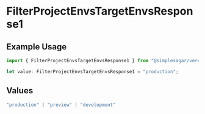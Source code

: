 # FilterProjectEnvsTargetEnvsResponse1

## Example Usage

```typescript
import { FilterProjectEnvsTargetEnvsResponse1 } from "@simplesagar/vercel/models/filterprojectenvsop.js";

let value: FilterProjectEnvsTargetEnvsResponse1 = "production";
```

## Values

```typescript
"production" | "preview" | "development"
```